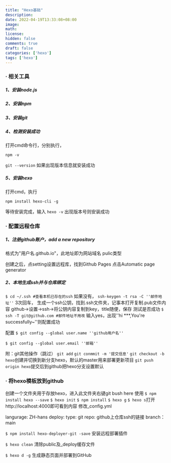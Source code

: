 ```yaml
---
title: "Hexo基础"
description: 
date: 2022-04-19T13:33:08+08:00
image: 
math: 
license: 
hidden: false
comments: true
draft: false
categories: ['hexo']
tags: ['hexo']
---
```

###  · 相关工具

##### 1、安装node.js

##### 2、安装npm

##### 3、安装git

##### 4、检测安装成功

打开cmd命令行，分别执行，

```npm -v```

```git --version```
如果出现版本信息就安装成功
##### 5、安装hexo
打开cmd，执行

```npm install hexo-cli -g```

等待安装完成，输入
```hexo -v```
出现版本号则安装成功


### · 配置远程仓库

##### 1、注册github账户，add a new repository
格式为"用户名.github.io"，此地址即为网站域名
pulic类型

创建之后，点setting设置远程库，找到Github Pages 点击Automatic page generator

##### 2、本地生成ssh并与仓库绑定
```$ cd ~/.ssh #查看本机已存在的ssh```
如果没有，
```ssh-keygen -t rsa -C ''邮件地址''```
3次回车，
生成一个ssh公钥，找到.ssh文件夹，记事本打开复制.pub文件内容
github->设置->ssh->将公钥内容复制到key，title随便，保存
测试是否成功
```$ ssh -T git@github.com #邮件地址不用改```
输入yes，出现''hi ***,You're successfully~''则配置成功

配置
```$ git config --global user.name ''github用户名''```

```$ git config --global user.email ''邮箱''```

附：git其他操作（跳过）
```git add```
```git conmmit -m '提交信息'```
```git checkout -b hexo```创建并切换到新分支hexo，默认的master用来部署更新项目
```git push origin hexo```提交后到github把hexo分支设置默认

### ·  将hexo模板放到github
创建一个文件夹用于存放hexo，进入此文件夹右键git bush here
使用
```$ npm install hexo --save```
```$ hexo init```
```$ npm install```
```$ hexo g```
```$ hexo s```打开http://localhost:4000即可看到内容
修改_config.yml

langurage: ZH-hans
deploy:
    type: git
    repo: github上仓库ssh的链接
    branch：main

```$ npm install hexo-deployer-git -save```  安装远程部署插件

```$ hexo clean``` 清除public及_deploy缓存文件

```$ hexo d -g``` 生成静态页面并部署到GitHub
